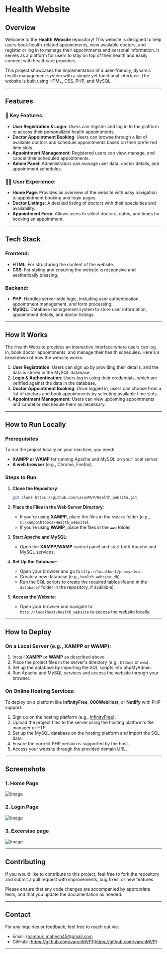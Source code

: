 # Health Website

## Overview

Welcome to the **Health Website** repository! This website is designed to help users book health-related appointments, view available doctors, and register or log in to manage their appointments and personal information. It serves as a platform for users to stay on top of their health and easily connect with healthcare providers.

This project showcases the implementation of a user-friendly, dynamic health management system with a simple yet functional interface. The website is built using HTML, CSS, PHP, and MySQL.

---

## Features

### 🔑 Key Features:

* **User Registration & Login**: Users can register and log in to the platform to access their personalized health appointments.
* **Doctor Appointment Booking**: Users can browse through a list of available doctors and schedule appointments based on their preferred time slots.
* **Appointment Management**: Registered users can view, manage, and cancel their scheduled appointments.
* **Admin Panel**: Administrators can manage user data, doctor details, and appointment schedules.

### 🧑‍⚕️ User Experience:

* **Home Page**: Provides an overview of the website with easy navigation to appointment booking and login pages.
* **Doctor Listings**: A detailed listing of doctors with their specialties and availability.
* **Appointment Form**: Allows users to select doctors, dates, and times for booking an appointment.

---

## Tech Stack

### Frontend:

* **HTML**: For structuring the content of the website.
* **CSS**: For styling and ensuring the website is responsive and aesthetically pleasing.

### Backend:

* **PHP**: Handles server-side logic, including user authentication, appointment management, and form processing.
* **MySQL**: Database management system to store user information, appointment details, and doctor listings.

---

## How It Works

The Health Website provides an interactive interface where users can log in, book doctor appointments, and manage their health schedules. Here's a breakdown of how the website works:

1. **User Registration**: Users can sign up by providing their details, and the data is stored in the MySQL database.
2. **Login & Authentication**: Users log in using their credentials, which are verified against the data in the database.
3. **Doctor Appointment Booking**: Once logged in, users can choose from a list of doctors and book appointments by selecting available time slots.
4. **Appointment Management**: Users can view upcoming appointments and cancel or reschedule them as necessary.

---

## How to Run Locally

### Prerequisites

To run the project locally on your machine, you need:

* **XAMPP or WAMP** for running Apache and MySQL on your local server.
* **A web browser** (e.g., Chrome, Firefox).

### Steps to Run

1. **Clone the Repository**:

   ```bash
   git clone https://github.com/varunMVP/Health_website.git
   ```

2. **Place the Files in the Web Server Directory**:

   * If you're using **XAMPP**, place the files in the `htdocs` folder (e.g., `C:\xampp\htdocs\Health_website`).
   * If you're using **WAMP**, place the files in the `www` folder.

3. **Start Apache and MySQL**:

   * Open the **XAMPP/WAMP** control panel and start both Apache and MySQL services.

4. **Set Up the Database**:

   * Open your browser and go to `http://localhost/phpmyadmin`.
   * Create a new database (e.g., `health_website_db`).
   * Run the SQL scripts to create the required tables (found in the `database/` folder in the repository, if available).

5. **Access the Website**:

   * Open your browser and navigate to `http://localhost/Health_website` to access the website locally.

---

## How to Deploy

### On a Local Server (e.g., XAMPP or WAMP):

1. Install **XAMPP** or **WAMP** as described above.
2. Place the project files in the server's directory (e.g., `htdocs` or `www`).
3. Set up the database by importing the SQL scripts into phpMyAdmin.
4. Run Apache and MySQL services and access the website through your browser.

### On Online Hosting Services:

To deploy on a platform like **InfinityFree**, **000WebHost**, or **Netlify** with PHP support:

1. Sign up on the hosting platform (e.g., [InfinityFree](https://infinityfree.net/)).
2. Upload the project files to the server using the hosting platform's file manager or FTP.
3. Set up the MySQL database on the hosting platform and import the SQL data.
4. Ensure the correct PHP version is supported by the host.
5. Access your website through the provided domain URL.

---

## Screenshots

### 1. Home Page

![Image](https://github.com/user-attachments/assets/d8002062-84d4-4da9-839d-2ee9fd9ad7dc)

### 2. Login Page

![Image](https://github.com/user-attachments/assets/4176d9e0-0220-4bba-85a4-6a7cb7080879)

### 3. Excersise page

![Image](https://github.com/user-attachments/assets/d35fcd0e-cb4e-4cad-853f-286a3302f66f)

---

## Contributing

If you would like to contribute to this project, feel free to fork the repository and submit a pull request with improvements, bug fixes, or new features.

Please ensure that any code changes are accompanied by appropriate tests, and that you update the documentation as needed.

---

## Contact

For any inquiries or feedback, feel free to reach out via:

* Email: [(namburi.mahesh45@gmail.com](namburi.mahesh45@gmail.com)
* GitHub: [https://github.com/varunMVP](https://github.com/varunMVP)

---

